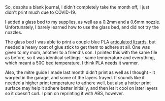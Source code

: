 So, despite a blank journal, I didn't completely take the month off, I just didn't print much due to COVID-19.

I added a glass bed to my supplies, as well as a 0.2mm and a 0.6mm nozzle. Unfortunately, I barely learned how to use the glass bed, and did not try the nozzles.

The glass bed I was able to print a couple blue PLA [articulated lizards](../2020-02/08/03-articulated-lizard.md), but needed a heavy coat of glue stick to get them to adhere at all. One was given to my mom, another to a friend's son. I printed this with the same file as before, so it was identical settings - same temperature and everything, which meant a 50C bed temperature. I think PLA needs it warmer.

Also, the mitre guide I made last month didn't print as well as I thought - it warped in the garage, and some of the layers frayed. It sounds like it needed a higher print temperature to adhere well, but also a hotter print surface may help it adhere better initially, and then let it cool on later layers so it doesn't curl. I plan on reprinting it with ABS, however.
